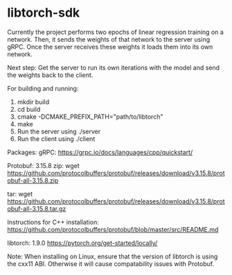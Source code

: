 # libtorch-sdk

Currently the project performs two epochs of linear regression training on a network. Then, it sends the weights of that network to the server using gRPC. Once the server receives these weights it loads them into its own network.

Next step: Get the server to run its own iterations with the model and send the weights back to the client.



For building and running:
1. mkdir build
2. cd build   
3. cmake -DCMAKE_PREFIX_PATH="path/to/libtorch"
4. make
5. Run the server using ./server
6. Run the client using ./client



Packages:
gRPC: 
https://grpc.io/docs/languages/cpp/quickstart/


Protobuf: 3.15.8
zip:
    wget https://github.com/protocolbuffers/protobuf/releases/download/v3.15.8/protobuf-all-3.15.8.zip

tar:
    wget https://github.com/protocolbuffers/protobuf/releases/download/v3.15.8/protobuf-all-3.15.8.tar.gz

Instructions for C++ installation:
https://github.com/protocolbuffers/protobuf/blob/master/src/README.md


libtorch: 1.9.0
https://pytorch.org/get-started/locally/

Note: When installing on Linux, ensure that the version of libtorch is using the cxx11 ABI. Otherwise it will cause compatability issues with Protobuf.